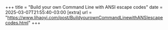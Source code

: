 +++
title = "Build your own Command Line with ANSI escape codes"
date = 2025-03-07T21:55:40-03:00
[extra]
url = "https://www.lihaoyi.com/post/BuildyourownCommandLinewithANSIescapecodes.html"
+++
